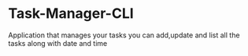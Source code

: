 # Task-Manager-CLI
Application that manages your tasks you can add,update and list all the tasks along with date and time
